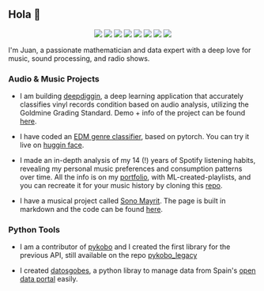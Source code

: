 ## Hola 👋

<p align='center'>
<a href="https://img.shields.io/badge/-pytorch-lightgray?logo=pytorch"><img src="https://img.shields.io/badge/-pytorch-lightgray?logo=pytorch"/></a>
<a href="https://img.shields.io/badge/-torchaudio-yellow?logo=pytorch"><img src="https://img.shields.io/badge/-torchaudio-yellow?logo=pytorch" /></a>
<a href="https://img.shields.io/badge/-torchvision-blue?logo=pytorch"><img src="https://img.shields.io/badge/-torchvision-blue?logo=pytorch"/></a>
<a href="https://img.shields.io/badge/-scikitlearn-lightblue?logo=scikitlearn"><img src="https://img.shields.io/badge/-scikitlearn-lightblue?logo=scikitlearn"/></a>
<a href="https://img.shields.io/badge/-scipy-white?logo=scipy"><img src="https://img.shields.io/badge/-scipy-white?logo=scipy"/></a>
<a href="https://img.shields.io/badge/-pandas-black?logo=pandas"><img src="https://img.shields.io/badge/-pandas-black?logo=pandas"/></a>
<a href="https://img.shields.io/badge/-numpy-green?logo=numpy"><img src="https://img.shields.io/badge/-numpy-green?logo=numpy"/></a>
<a href="https://img.shields.io/badge/-plotly-orange?logo=plotly"><img src="https://img.shields.io/badge/-plotly-orange?logo=plotly"/></a>
  
</p>


I'm Juan, a passionate mathematician and data expert with a deep love for music, sound processing, and radio shows.


### Audio & Music Projects
- I am building [deepdiggin](https://github.com/jvaleroliet/deepdiggin), a deep learning application that accurately classifies vinyl records condition based on audio analysis, utilizing the Goldmine Grading Standard. Demo + info of the project can be found [here](https://jvaleroliet.github.io/projects/deepdiggin/).

- I have coded an [EDM genre classifier](https://github.com/jvaleroliet/music_classificator), based on pytorch. You can try it live on [huggin face](https://huggingface.co/spaces/jvalero/edm_genre_classificator).

- I made an in-depth analysis of my 14 (!) years of Spotify listening habits, revealing my personal music preferences and consumption patterns over time. All the info is on my [portfolio](https://jvaleroliet.github.io/projects/spotify_data/), with ML-created-playlists, and you can recreate it for your music history by cloning this [repo](https://github.com/jvaleroliet/spotify-analysis).

- I have a musical project called [Sono Mayrit](https://sonomayrit.xyz). The page is built in markdown and the code can be found [here](https://github.com/jvaleroliet/sonomayrit).


### Python Tools
- I am a contributor of [pykobo](https://github.com/pvernier/pykobo) and I created the first library for the previous API, still available on the repo [pykobo_legacy](https://github.com/jvaleroliet/pykobo_legacy)
  
- I created [datosgobes](https://github.com/jvaleroliet/datosgobes), a python libray to manage data from Spain's [open data portal](https://datos.gob.es/es/) easily.

<!--
**jvaleroliet/jvaleroliet** is a ✨ _special_ ✨ repository because its `README.md` (this file) appears on your GitHub profile.

Here are some ideas to get you started:

- 🔭 I’m currently working on ...
- 🌱 I’m currently learning ...
- 👯 I’m looking to collaborate on ...
- 🤔 I’m looking for help with ...
- 💬 Ask me about ...
- 📫 How to reach me: ...
- 😄 Pronouns: ...
- ⚡ Fun fact: ...
-->

